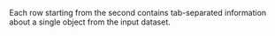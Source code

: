 
Each row starting from the second contains tab-separated information about a single object from the input dataset.
